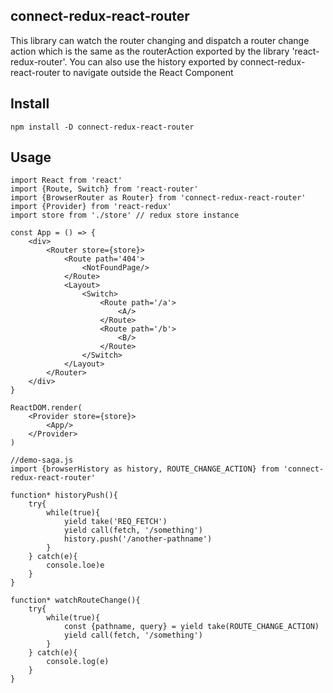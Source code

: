 ## connect-redux-react-router

This library can watch the router changing and dispatch a router change action which is the same as the routerAction exported by the library 'react-redux-router'.
You can also use the history exported by connect-redux-react-router to navigate outside the React Component

## Install

`npm install -D connect-redux-react-router`

## Usage

```
import React from 'react'
import {Route, Switch} from 'react-router'
import {BrowserRouter as Router} from 'connect-redux-react-router'
import {Provider} from 'react-redux'
import store from './store' // redux store instance

const App = () => {
    <div>
        <Router store={store}>
            <Route path='404'>
                <NotFoundPage/>
            </Route>
            <Layout>
                <Switch>
                    <Route path='/a'>
                        <A/>
                    </Route>
                    <Route path='/b'>
                        <B/>
                    </Route>
                </Switch>
            </Layout>
        </Router>
    </div>
}

ReactDOM.render(
    <Provider store={store}>
        <App/>
    </Provider>
)
```

```
//demo-saga.js
import {browserHistory as history, ROUTE_CHANGE_ACTION} from 'connect-redux-react-router'

function* historyPush(){
    try{
        while(true){
            yield take('REQ_FETCH')
            yield call(fetch, '/something')
            history.push('/another-pathname')
        }
    } catch(e){
        console.loe)e
    }
}

function* watchRouteChange(){
    try{
        while(true){
            const {pathname, query} = yield take(ROUTE_CHANGE_ACTION)
            yield call(fetch, '/something')
        }
    } catch(e){
        console.log(e)
    }
}
```
